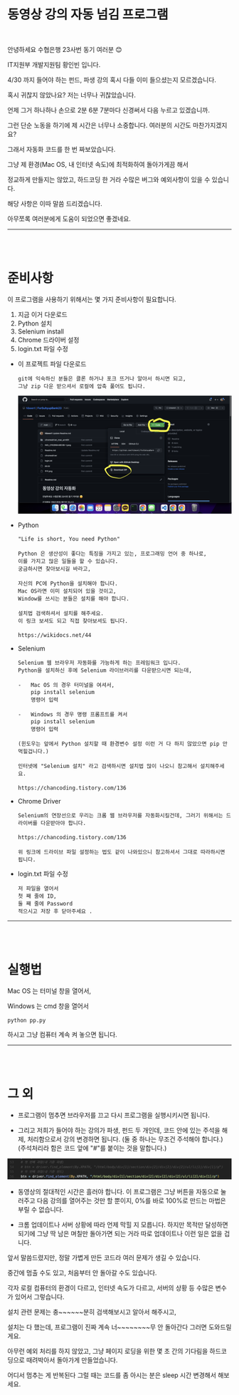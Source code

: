 # 동영상 강의 자동 넘김 프로그램
<br>

안녕하세요 수협은행 23사번 동기 여러분 😊

IT지원부 개발지원팀 황인빈 입니다.

4/30 까지 들어야 하는 펀드, 파생 강의 혹시 다들 이미 들으셨는지 모르겠습니다.

혹시 귀찮지 않았나요? 저는 너무나 귀찮았습니다.

언제 그거 하나하나 손으로 2분 6분 7분마다 신경써서 다음 누르고 있겠습니까.

그런 단순 노동을 하기에 제 시간은 너무나 소중합니다. 여러분의 시간도 마찬가지겠지요?

그래서 자동화 코드를 한 번 짜보았습니다.

그냥 제 환경(Mac OS, 내 인터넷 속도)에 최적화하여 돌아가게끔 해서

정교하게 만들지는 않았고, 하드코딩 한 거라 수많은 버그와 예외사항이 있을 수 있습니다.

해당 사항은 이따 말씀 드리겠습니다.

아무쪼록 여러분에게 도움이 되었으면 좋겠네요.

---

<br>
<br>

# 준비사항

이 프로그램을 사용하기 위해서는 몇 가지 준비사항이 필요합니다.

1. 지금 이거 다운로드
2. Python 설치
3. Selenium install
4. Chrome 드라이버 설정
5. login.txt 파일 수정

- 이 프로젝트 파일 다운로드

    ```
    git에 익숙하신 분들은 클론 하거나 포크 뜨거나 알아서 하시면 되고, 
    그냥 zip 다운 받으셔서 로컬에 압축 풀어도 됩니다.
    ```
    ![다운](스크린샷%202023-04-22%20오전%205.16.18.png)



- Python
  
    ```
    "Life is short, You need Python"

    Python 은 생산성이 좋다는 특징을 가지고 있는, 프로그래밍 언어 중 하나로,
    이를 가지고 많은 일들을 할 수 있습니다. 
    궁금하시면 찾아보시길 바라고, 

    자신의 PC에 Python을 설치해야 합니다.
    Mac OS라면 이미 설치되어 있을 것이고,
    Window를 쓰시는 분들은 설치를 해야 합니다.
    
    설치법 검색하셔서 설치를 해주세요.
    이 링크 보셔도 되고 직접 찾아보셔도 됩니다.
    
    https://wikidocs.net/44
    ```

- Selenium

    ```
    Selenium 웹 브라우저 자동화를 가능하게 하는 프레임워크 입니다.
    Python을 설치하신 후에 Selenium 라이브러리를 다운받으시면 되는데,
    
    -   Mac OS 의 경우 터미널을 여셔서,
        pip install selenium 
        명령어 입력

    -   Windows 의 경우 명령 프롬프트를 켜서
        pip install selenium 
        명령어 입력
    
    (윈도우는 앞에서 Python 설치할 때 환경변수 설정 이런 거 다 하지 않았으면 pip 안 먹힐겁니다.)
    
    인터넷에 "Selenium 설치" 라고 검색하시면 설치법 많이 나오니 참고해서 설치해주세요.

    https://chancoding.tistory.com/136
    ```

- Chrome Driver
  
    ```
    Selenium의 연장선으로 우리는 크롬 웹 브라우저를 자동화시킬건데, 그러기 위해서는 드라이버를 다운받아야 합니다.

    https://chancoding.tistory.com/136

    위 링크에 드라이브 파일 설정하는 법도 같이 나와있으니 참고하셔서 그대로 따라하시면 됩니다.
    ```

- login.txt 파일 수정

    ```
    저 파일을 열어서 
    첫 째 줄에 ID, 
    둘 째 줄에 Password 
    적으시고 저장 후 닫아주세요 .
    ```

---
<br>
<br>


# 실행법

Mac OS 는 터미널 창을 열어서, 

Windows 는 cmd 창을 열어서

    
    python pp.py
    

하시고 그냥 컴퓨터 계속 켜 놓으면 됩니다.


---

<br>
<br>


# 그 외

- 프로그램이 멈추면 브라우저를 끄고 다시 프로그램을 실행시키시면 됩니다.

- 그리고 저희가 들어야 하는 강의가 파생, 펀드 두 개인데, 코드 안에 있는 주석을 해제, 처리함으로서 강의 변경하면 됩니다.
(둘 중 하나는 무조건 주석해야 합니다.)
(주석처리라 함은 코드 앞에 "#"를 붙이는 것을 말합니다.)

![주석](주석.png)

- 동영상의 절대적인 시간은 흘러야 합니다.
  이 프로그램은 그냥 버튼을 자동으로 눌러주고 다음 강의를 열어주는 것만 할 뿐이지, 0%를 바로 100%로 만드는 마법은 부릴 수 없습니다.

- 크롬 업데이트나 서버 상황에 따라 언제 막힐 지 모릅니다. 하지만 목적만 달성하면 되기에 그냥 딱 남은 며칠만 돌아가면 되는 거라 따로 업데이트나 이런 일은 없을 겁니다.



앞서 말씀드렸지만, 정말 가볍게 만든 코드라 여러 문제가 생길 수 있습니다.

중간에 멈출 수도 있고, 처음부터 안 돌아갈 수도 있습니다.

각자 로컬 컴퓨터의 환경이 다르고, 인터넷 속도가 다르고, 서버의 상황 등 수많은 변수가 있어서 그렇습니다.

설치 관련 문제는 충~~~~~~분히 검색해보시고 알아서 해주시고, 

설치는 다 했는데, 프로그램이 진짜 계속 너~~~~~~~~무 안 돌아간다 그러면 도와드릴게요.

아무런 예외 처리를 하지 않았고, 그냥 페이지 로딩을 위한 몇 초 간의 기다림을 하드코딩으로 때려박아서 돌아가게 만들었습니다.

어디서 멈추는 게 반복된다 그럴 때는 코드를 좀 아시는 분은 sleep 시간 변경해서 해보세요.








